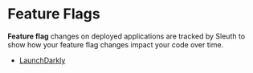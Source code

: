 # Feature Flags

**Feature flag** changes on deployed applications are tracked by Sleuth to show how your feature flag changes impact your code over time. 

* [LaunchDarkly](launchdarkly.md)



